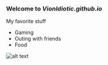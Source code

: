 ### Welcome to *Vionldiotic.github.io*

 My favorite stuff
- Gaming
- Outing with friends
- Food

![alt text](https://i.ytimg.com/vi/AaE7OOSlELw/hqdefault.jpg?sqp=-oaymwEjCNACELwBSFryq4qpAxUIARUAAAAAGAElAADIQj0AgKJDeAE=&rs=AOn4CLC1KDKUN8A79RcUrgowN4WoDEsghg)
